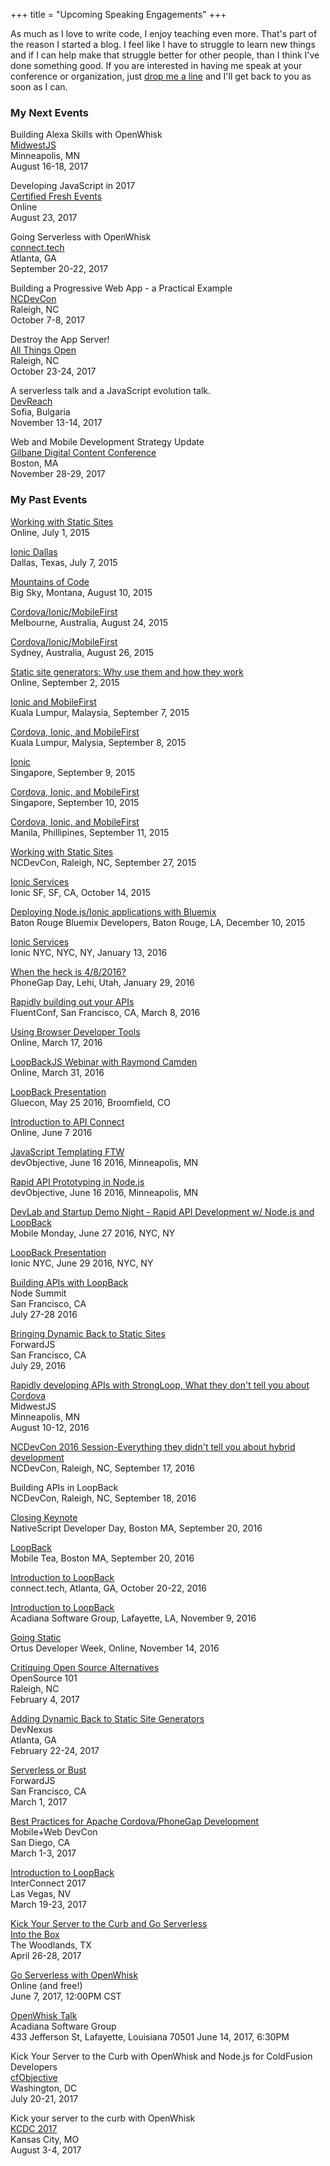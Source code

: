 +++
title = "Upcoming Speaking Engagements"
+++

As much as I love to write code, I enjoy teaching even more. That's part of the reason 
I started a blog. I feel like I have to struggle to learn new things and if I can help
 make that struggle better for other people, than I think I've done something good. 
 If you are interested in having me speak at your conference or organization, 
 just <a href="/contact">drop me a line</a> and 
 I'll get back to you as soon as I can.

<h3>My Next Events</h3>

<p>
Building Alexa Skills with OpenWhisk<br/>
<a href="http://midwestjs.com">MidwestJS</a><br/>
Minneapolis, MN<br/>
August 16-18, 2017
</p>

<p>
Developing JavaScript in 2017<br/>
<a href="http://certifiedfreshevents.com/events/javascript-2017/">Certified Fresh Events</a><br/>
Online<br/>
August 23, 2017
</p>


<p>
Going Serverless with OpenWhisk<br/>
<a href="http://connect.tech/">connect.tech</a><br/>
Atlanta, GA<br/>
September 20-22, 2017
</p>

<p>
Building a Progressive Web App - a Practical Example<br/>
<a href="http://ncdevcon.com/">NCDevCon</a><br/>
Raleigh, NC<br/>
October 7-8, 2017
</p>

<p>
Destroy the App Server!<br/>
<a href="https://allthingsopen.org/">All Things Open</a><br/>
Raleigh, NC<br/>
October 23-24, 2017
</p>

<p>
A serverless talk and a JavaScript evolution talk.<br/>
<a href="http://devreach.com/">DevReach</a><br/>
Sofia, Bulgaria<br/>
November 13-14, 2017
</p>

<p>
Web and Mobile Development Strategy Update<br/>
<a href="http://gilbaneconference.com/2017/Default.aspx/">Gilbane Digital Content Conference</a><br/>
Boston, MA<br/>
November 28-29, 2017
</p>


<h3>My Past Events</h3>

<p>
<a href="https://plus.google.com/u/0/events/cj9gq79q1nei2fmksdmhbjkkt1o">Working with Static Sites</a><br/>Online, July 1, 2015
</p>

<a href="http://www.meetup.com/ionic_dallas/events/223045527/">Ionic Dallas</a><br/>Dallas, Texas, July 7, 2015

<a href="http://www.netc2015.org/">Mountains of Code</a><br/>Big Sky, Montana, August 10, 2015

<a href="http://www.meetup.com/Melbourne-IBM-Open-Cloud-Meetup/events/224710657/">Cordova/Ionic/MobileFirst</a><br/>Melbourne, Australia, August 24, 2015

<a href="http://www.meetup.com/Sydney-IBM-Open-Cloud-Meetup/events/224710686/">Cordova/Ionic/MobileFirst</a><br/>Sydney, Australia, August 26, 2015

<a href="http://www.oreilly.com/pub/e/3438">Static site generators: Why use them and how they work</a><br/>Online, September 2, 2015

<a href="http://www.meetup.com/mybluemix/events/224783610/">Ionic and MobileFirst</a><br/>Kuala Lumpur, Malaysia, September 7, 2015</a>

<a href="http://www.meetup.com/mybluemix/events/224783628/">Cordova, Ionic, and MobileFirst</a><br/>Kuala Lumpur, Malysia, September 8, 2015</a>

<a href="http://www.meetup.com/bluemixsg/events/224365620/">Ionic</a><br/>Singapore, September 9, 2015

<a href="http://www.meetup.com/bluemixsg/events/224877089/">Cordova, Ionic, and MobileFirst</a><br/>Singapore, September 10, 2015

<a href="http://www.meetup.com/Manila-IBM-Bluemix-Cloud-Computing-and-PaaS-Meetup/events/224664318/">Cordova, Ionic, and MobileFirst</a><br/>Manila, Phillipines, September 11, 2015

<a href="http://ncdevcon.com/">Working with Static Sites</a><br/>NCDevCon, Raleigh, NC, September 27, 2015</a>

<a href="http://www.meetup.com/Ionic-SF/events/225612872/">Ionic Services</a><br/>
Ionic SF, SF, CA, October 14, 2015</a>

<a href="http://www.meetup.com/Bluemix-Developers-in-Baton-Rouge/events/226909006/">Deploying Node.js/Ionic applications with Bluemix</a><br/>
Baton Rouge Bluemix Developers, Baton Rouge, LA, December 10, 2015

<a href="http://www.meetup.com/Ionic-NYC-Meetup/events/227161281/">Ionic Services</a><br/>
Ionic NYC, NYC, NY, January 13, 2016

<a href="http://pgday.phonegap.com/">When the heck is 4/8/2016?</a><br/>
PhoneGap Day, Lehi, Utah, January 29, 2016

<a href="http://conferences.oreilly.com/fluent/javascript-html-us">Rapidly building out your APIs</a><br/>
FluentConf, San Francisco, CA, March 8, 2016</a>

<a href="https://plus.google.com/events/cp7o1hqo4afsq334ps60lhvhdt0">Using Browser Developer Tools</a><br/>
Online, March 17, 2016

<a href="https://www.eventbrite.com/e/loopbackjs-webinar-with-raymond-camden-tickets-22784668557?aff=wraymond">LoopBackJS Webinar with Raymond Camden</a><br/>
Online, March 31, 2016

<a href="http://gluecon.com/">LoopBack Presentation</a><br/>
Gluecon, May 25 2016, Broomfield, CO

<a href="https://strongloop.com/strongblog/webcast-introduction-to-ibm-api-connect/">Introduction to API Connect</a><br/>
Online, June 7 2016

<a href="http://www.devobjective.com/schedule/javascript-templating-ftw/">JavaScript Templating FTW</a><br/>
devObjective, June 16 2016, Minneapolis, MN

<a href="http://www.devobjective.com/schedule/rapid-api-prototyping-in-node-js/">Rapid API Prototyping in Node.js</a><br/>
devObjective, June 16 2016, Minneapolis, MN

<a href="http://www.meetup.com/Mobile-Monday-New-York-City/events/231130196/">DevLab and Startup Demo Night - Rapid API Development w/ Node.js and LoopBack</a><br/>
Mobile Monday, June 27 2016, NYC, NY

<a href="http://www.meetup.com/Ionic-NYC-Meetup/events/231217932/">LoopBack Presentation</a><br/>
Ionic NYC, June 29 2016, NYC, NY

<a href="http://nodesummit.com/">Building APIs with LoopBack</a><br/>
Node Summit<br/>
San Francisco, CA<br/>
July 27-28 2016

<a href="https://forwardjs.com/">Bringing Dynamic Back to Static Sites</a><br/>
ForwardJS<br/>
San Francisco, CA<br/>
July 29, 2016

<a href="http://midwestjs.com/">Rapidly developing APIs with StrongLoop, What they don't tell you about Cordova</a><br/>
MidwestJS<br/>
Minneapolis, MN<br/>
August 10-12, 2016

<a href="http://ncdevcon.com/post.cfm/ncdevcon-2016-session-everything-they-didn-t-tell-you-about-hybrid-development">NCDevCon 2016 Session-Everything they didn't tell you about hybrid development</a><br/>
NCDevCon, Raleigh, NC, September 17, 2016

Building APIs in LoopBack<br/>
NCDevCon, Raleigh, NC, September 18, 2016

<a href="http://developerday.nativescript.org/">Closing Keynote</a><br/>
NativeScript Developer Day, Boston MA, September 20, 2016

<a href="http://www.meetup.com/mobiletea/events/233772912/">LoopBack</a><br/>
Mobile Tea, Boston MA, September 20, 2016

<a href="http://connect.tech/">Introduction to LoopBack</a><br/>
connect.tech, Atlanta, GA, October 20-22, 2016

<a href="https://acadianasoftwaregroup.org/#/">Introduction to LoopBack</a><br/>
Acadiana Software Group, Lafayette, LA, November 9, 2016

<a href="https://www.ortussolutions.com/odw/sessions/77">Going Static</a><br/>
Ortus Developer Week, Online, November 14, 2016

<p>
<a href="http://opensource101.com/talks/critiquing-open-source-alternatives/">Critiquing Open Source Alternatives</a><br/>
OpenSource 101<br/>
Raleigh, NC<br/>
February 4, 2017
</p>

<p>
<a href="https://www.devnexus.com/s/index">Adding Dynamic Back to Static Site Generators</a><br/>
DevNexus<br/>
Atlanta, GA<br/>
February 22-24, 2017
</p>

<p>
<a href="https://forwardjs.com/">Serverless or Bust</a><br/>
ForwardJS<br/>
San Francisco, CA<br/>
March 1, 2017
</p>

<p>
<a href="http://mobilewebdevconference.com/san-francisco-2017/agenda/day-three-general-conference/1115-am">Best Practices for Apache Cordova/PhoneGap Development</a><br/>
Mobile+Web DevCon<br/>
San Diego, CA<br/>
March 1-3, 2017
</p>

<p>
<a href="https://myibm.ibm.com/events/interconnect/all-sessions/session/1117A">Introduction to LoopBack</a><br/>
InterConnect 2017<br/>
Las Vegas, NV<br/>
March 19-23, 2017
</p>

<p>
<a href="https://www.intothebox.org/">Kick Your Server to the Curb and Go Serverless</a><br/>
<a href="https://www.intothebox.org/">Into the Box</a><br/>
The Woodlands, TX<br/>
April 26-28, 2017
</p>

<p>
<a href="https://engage.vevent.com/index.jsp?eid=556&seid=90389">Go Serverless with OpenWhisk</a><br/>
Online (and free!)<br/>
June 7, 2017, 12:00PM CST
</p>

<p>
<a href="https://www.facebook.com/events/1920692501553535/?acontext=%7B%22ref%22%3A%224%22%2C%22action_history%22%3A%22null%22%7D">OpenWhisk Talk</a></br>
Acadiana Software Group<br/>
433 Jefferson St, Lafayette, Louisiana 70501
June 14, 2017, 6:30PM
</p>

<p>
Kick Your Server to the Curb with OpenWhisk and Node.js for ColdFusion Developers<br/>
<a href="http://www.cfobjective.com/">cfObjective</a><br/>
Washington, DC<br/>
July 20-21, 2017
</p>

<p>
Kick your server to the curb with OpenWhisk<br/>
<a href="http://www.kcdc.info/index.html">KCDC 2017</a><br/>
Kansas City, MO<br/>
August 3-4, 2017
</p>

